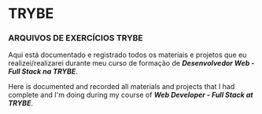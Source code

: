 # TRYBE

### ARQUIVOS DE EXERCÍCIOS TRYBE

 Aqui está documentado e registrado todos os materiais e projetos que eu
 realizei/realizarei durante meu curso de formação de **_Desenvolvedor Web - Full Stack na TRYBE_**.

 Here is documented and recorded all materials and projects that I had complete and I'm doing  during my course of **_Web Developer - Full Stack at TRYBE_**.
